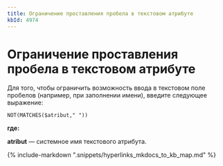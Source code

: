 ```yaml
---
title: Ограничение проставления пробела в текстовом атрибуте
kbId: 4974
---
```


# Ограничение проставления пробела в текстовом атрибуте

Для того, чтобы ограничить возможность ввода в текстовом поле пробелов (например, при заполнении имени), введите следующее выражение:

```
NOT(MATCHES($atribut," "))
```

**где:**

**atribut** — системное имя текстового атрибута.

{% include-markdown ".snippets/hyperlinks_mkdocs_to_kb_map.md" %}
